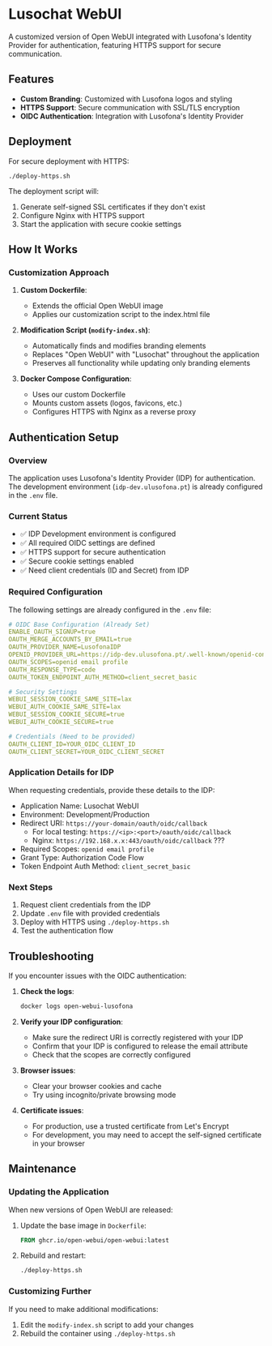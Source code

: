 # Lusochat WebUI

A customized version of Open WebUI integrated with Lusofona's Identity Provider for authentication, featuring HTTPS support for secure communication.

## Features

- **Custom Branding**: Customized with Lusofona logos and styling
- **HTTPS Support**: Secure communication with SSL/TLS encryption
- **OIDC Authentication**: Integration with Lusofona's Identity Provider

## Deployment

For secure deployment with HTTPS:

```shell
./deploy-https.sh
```

The deployment script will:
1. Generate self-signed SSL certificates if they don't exist
2. Configure Nginx with HTTPS support
3. Start the application with secure cookie settings

## How It Works

### Customization Approach

1. **Custom Dockerfile**: 
   - Extends the official Open WebUI image 
   - Applies our customization script to the index.html file

2. **Modification Script (`modify-index.sh`)**:
   - Automatically finds and modifies branding elements
   - Replaces "Open WebUI" with "Lusochat" throughout the application
   - Preserves all functionality while updating only branding elements

3. **Docker Compose Configuration**:
   - Uses our custom Dockerfile
   - Mounts custom assets (logos, favicons, etc.)
   - Configures HTTPS with Nginx as a reverse proxy

## Authentication Setup

### Overview
The application uses Lusofona's Identity Provider (IDP) for authentication. The development environment (`idp-dev.ulusofona.pt`) is already configured in the `.env` file.

### Current Status
- ✅ IDP Development environment is configured
- ✅ All required OIDC settings are defined
- ✅ HTTPS support for secure authentication
- ✅ Secure cookie settings enabled
- ✅ Need client credentials (ID and Secret) from IDP

### Required Configuration
The following settings are already configured in the `.env` file:

```yaml
# OIDC Base Configuration (Already Set)
ENABLE_OAUTH_SIGNUP=true
OAUTH_MERGE_ACCOUNTS_BY_EMAIL=true
OAUTH_PROVIDER_NAME=LusofonaIDP
OPENID_PROVIDER_URL=https://idp-dev.ulusofona.pt/.well-known/openid-configuration
OAUTH_SCOPES=openid email profile
OAUTH_RESPONSE_TYPE=code
OAUTH_TOKEN_ENDPOINT_AUTH_METHOD=client_secret_basic

# Security Settings
WEBUI_SESSION_COOKIE_SAME_SITE=lax
WEBUI_AUTH_COOKIE_SAME_SITE=lax
WEBUI_SESSION_COOKIE_SECURE=true
WEBUI_AUTH_COOKIE_SECURE=true

# Credentials (Need to be provided)
OAUTH_CLIENT_ID=YOUR_OIDC_CLIENT_ID
OAUTH_CLIENT_SECRET=YOUR_OIDC_CLIENT_SECRET
```

### Application Details for IDP
When requesting credentials, provide these details to the IDP:
- Application Name: Lusochat WebUI
- Environment: Development/Production
- Redirect URI: `https://your-domain/oauth/oidc/callback`
  - For local testing: `https://<ip>:<port>/oauth/oidc/callback`
  - Nginx: `https://192.168.x.x:443/oauth/oidc/callback` ???
- Required Scopes: `openid email profile`
- Grant Type: Authorization Code Flow
- Token Endpoint Auth Method: `client_secret_basic`

### Next Steps
1. Request client credentials from the IDP
2. Update `.env` file with provided credentials
3. Deploy with HTTPS using `./deploy-https.sh`
4. Test the authentication flow

## Troubleshooting

If you encounter issues with the OIDC authentication:

1. **Check the logs**:
   ```bash
   docker logs open-webui-lusofona
   ```

2. **Verify your IDP configuration**:
   - Make sure the redirect URI is correctly registered with your IDP
   - Confirm that your IDP is configured to release the email attribute
   - Check that the scopes are correctly configured

3. **Browser issues**:
   - Clear your browser cookies and cache
   - Try using incognito/private browsing mode

4. **Certificate issues**:
   - For production, use a trusted certificate from Let's Encrypt
   - For development, you may need to accept the self-signed certificate in your browser

## Maintenance

### Updating the Application

When new versions of Open WebUI are released:

1. Update the base image in `Dockerfile`:
   ```dockerfile
   FROM ghcr.io/open-webui/open-webui:latest
   ```

2. Rebuild and restart:
   ```bash
   ./deploy-https.sh
   ```

### Customizing Further

If you need to make additional modifications:

1. Edit the `modify-index.sh` script to add your changes
2. Rebuild the container using `./deploy-https.sh`
